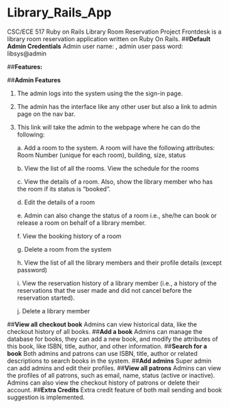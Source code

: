 # Library_Rails_App

CSC/ECE 517 Ruby on Rails Library Room Reservation Project
Frontdesk is a library room reservation application written on Ruby On Rails.
##**Default Admin Credentials**
Admin user name:  , admin user pass word: libsys@admin

##**Features:**

##**Admin Features**
1. The admin logs into the system using the the sign-in page.
2. The admin has the interface like any other user but also a link to admin page on the nav bar.
3. This link will take the admin to the webpage where he can do the following:

   a. Add a room to the system. A room will have the following attributes: Room Number (unique for each room), building, size, status

   b. View the list of all the rooms. View the schedule for the rooms

   c. View the details of a room. Also, show the library member who has the room if its status is “booked”.

   d. Edit the details of a room 

   e. Admin can also change the status of a room i.e., she/he can book or release a room on behalf of a library member. 

   f. View the booking history of a room

   g. Delete a room from the system

   h. View the list of all the library members and their profile details (except password)

   i. View the reservation history of a library member (i.e., a history of the reservations that the user made and did not cancel before the reservation started). 

   j. Delete a library member



##**View all checkout book**
Admins can view historical data, like the checkout history of all books. 
##**Add a book**
Admins can manage the database for books, they can add a new book, and modify the attributes of this book, like ISBN, title, author, and other information. 
##**Search for a book**
Both admins and patrons can use ISBN, title, author or related descriptions to search books in the system. 
##**Add admins**
Super admin can add admins and edit their profiles. 
##**View all patrons**
Admins can view the profiles of all patrons, such as email, name, status (active or inactive). Admins can also view the checkout history of patrons or delete their account. 
##**Extra Credits**
Extra credit feature of both mail sending and book suggestion is implemented.